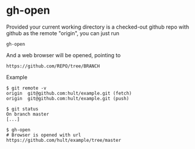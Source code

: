gh-open
=======

Provided your current working directory is a checked-out github repo
with github as the remote "origin", you can just run

    gh-open

And a web browser will be opened, pointing to

    https://github.com/REPO/tree/BRANCH

Example

    $ git remote -v
    origin  git@github.com:hult/example.git (fetch)
    origin  git@github.com:hult/example.git (push)

    $ git status
    On branch master
    [...]

    $ gh-open
    # Browser is opened with url https://github.com/hult/example/tree/master
